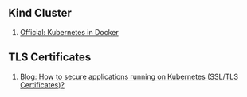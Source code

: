 ## Kind Cluster

1. [Official: Kubernetes in Docker](https://kind.sigs.k8s.io/)

## TLS Certificates

1. [Blog: How to secure applications running on Kubernetes (SSL/TLS Certificates)?](https://medium.com/avmconsulting-blog/how-to-secure-applications-on-kubernetes-ssl-tls-certificates-8f7f5751d788)